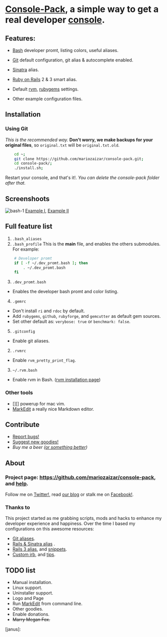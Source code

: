 # [Console-Pack][repo], a simple way to get a real developer [console][cli].

## Features:

- [Bash][bash] developer promt, listing colors, useful aliases. 


- [Git][git] default configuration, git alias & autocomplete enabled.
- [Sinatra][sinatra] alias.
- [Ruby on Rails][rails] 2 & 3 smart alias.
- Default [rvm][rvm], [rubygems][gem] settings.
- Other example configuration files. 

## Installation

### Using Git

_This is the recommended way._
**Don't worry, we make backups for your original files**, so `original.txt` will be `original.txt.old`.

```sh
    cd ~;
    git clone https://github.com/mariozaizar/console-pack.git;
    cd console-pack/;
    ./install.sh;
```

Restart your console, and that's it!.
_You can delete the console-pack folder after that._

## Screenshoots

![bash-1](http://github.com/mariozaizar/console-pack/raw/master/images/bash-1.jpg)
[Example I](http://github.com/mariozaizar/console-pack/raw/master/images/bash-1.jpg), [Example II](http://github.com/mariozaizar/console-pack/raw/master/images/bash-2.jpg)

## Full feature list

1. `.bash_aliases`
2. `.bash_profile`
This is the **main** file, and enables the others submodules. For example:

```sh
    # Developer promt
    if [ -f ~/.dev_promt.bash ]; then
    	. ~/.dev_promt.bash
    fi
```

3. `.dev_promt.bash`
* Enables the developer bash promt and color listing. 

4. `.gemrc`
* Don't install `ri` and `rdoc` by default.
* Add `rubygems`, `github`, `rubyforge`, and `gemcutter` as default gem sources.
* Set other default as: `verybose: true` or `benchmark: false`.

5. `.gitconfig`
* Enable git aliases.

2. `.rvmrc`
* Enable `rvm_pretty_print_flag`.

3. `~/.rvm.bash`
* Enable rvm in Bash. ([rvm installation page][rvm])
 
### Other tools
* [][] powerup for mac vim.
* [MarkEdit][markedit] a really nice Markdown editor.

## Contribute

* [Report bugs!](https://github.com/mariozaizar/console-pack/issues?labels=Bugs)
* [Suggest new goodies!](https://github.com/mariozaizar/console-pack/issues?labels=Features)
* _Buy me a beer ([or something better][amazon])_

## About

### Project page: <https://github.com/mariozaizar/console-pack>, and [help](https://github.com/mariozaizar/console-pack/issues?labels=Help).
Follow me on [Twitter!][twitter], read [our blog][crowdint] or stalk me on [Facebook!][facebook].

### Thanks to

This project started as me grabbing scripts, mods and hacks to enhance my developer experience and happiness.
Over the time I based my configurations on this awesome resources: 

- [Git aliases](http://library.edgecase.com/git_immersion/lab_11.html).
- [Rails & Sinatra alias](http://openmonkey.com/2009/03/06/adaptive-script-console-shell-alias-for-both-rails-and-sinatra/) .
- [Rails 3 alias](http://matthewhutchinson.net/2010/9/19/rails-3-bash-aliases-and-irbrc-configs),  and [snippets](http://snippets.rorbuilder.info/posts/show/272).
- [Custom irb](http://iain.nl/2010/07/customizing-irb-2010-edition/), and [tips](http://robots.thoughtbot.com/post/159806033/irb-script-console-tips).

## TODO list

* Manual installation.
* Linux support.
* Uninstaller support.
* Logo and Page
* Run [MarkEdit][markedit] from command line.
* Other goodies.
* Enable donations.
* <del>Marry Megan Fox.</del>

[twitter]: http://twitter.com/mariozaizar
[facebook]: http://facebook.com/mariozaizar
[crowdint]: http://blog.crowdint.com
[amazon]: http://amzn.com/w/18ZQSVYATE5M1
[repo]: https://github.com/mariozaizar/console-pack.git;

[cli]: http://en.wikipedia.org/wiki/Command_line_interface
[markedit]: http://keshiki.net/markdown-editor/
[janus]:

[git]: http://git-scm.com/
[sinatra]: http://www.sinatrarb.com/
[rails]: http://rubyonrails.org/
[rvm]: https://rvm.beginrescueend.com/
[gem]: http://rubygems.org/
[bash]: http://www.gnu.org/software/bash/